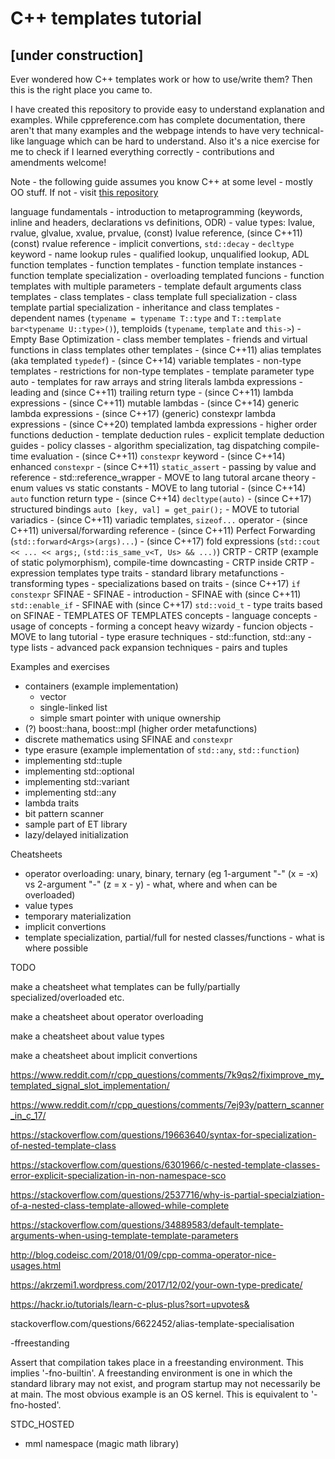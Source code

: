 # C++ templates tutorial

## [under construction]

Ever wondered how C++ templates work or how to use/write them? Then this is the right place you came to.

I have created this repository to provide easy to understand explanation and examples. While cppreference.com has complete documentation, there aren't that many examples and the webpage intends to have very technical-like language which can be hard to understand. Also it's a nice exercise for me to check if I learned everything correctly - contributions and amendments welcome!

Note - the following guide assumes you know C++ at some level - mostly OO stuff. If not - visit [this repository]()


language fundamentals
	- introduction to metaprogramming (keywords, inline and headers, declarations vs definitions, ODR)
	- value types: lvalue, rvalue, glvalue, xvalue, prvalue, (const) lvalue reference, (since C++11) (const) rvalue reference
	- implicit convertions, `std::decay`
	- `decltype` keyword
	- name lookup rules - qualified lookup, unqualified lookup, ADL
function templates
	- function templates
	- function template instances
	- function template specialization
	- overloading templated funcions
	- function templates with multiple parameters
	- template default arguments
class templates
	- class templates
	- class template full    specialization
	- class template partial specialization
	- inheritance and class templates
	- dependent names (`typename = typename T::type` and `T::template bar<typename U::type>()`), temploids (`typename`, `template` and `this->`)
	- Empty Base Optimization
	- class member templates
	- friends and virtual functions in class templates
other templates
	- (since C++11) alias templates (aka templated `typedef`)
	- (since C++14) variable templates
	- non-type templates
	- restrictions for non-type templates
	- template parameter type auto
	- templates for raw arrays and string literals
lambda expressions
	- leading and (since C++11) trailing return type
	- (since C++11) lambda expressions
	- (since C++11) mutable lambdas
	- (since C++14) generic lambda expressions
	- (since C++17) (generic) constexpr lambda expressions
	- (since C++20) templated lambda expressions
	- higher order functions
deduction
	- template deduction rules
	- explicit template deduction guides
	- policy classes
	- algorithm specialization, tag dispatching
compile-time evaluation
	- (since C++11) `constexpr` keyword
	- (since C++14) enhanced `constexpr`
	- (since C++11) `static_assert`
	- passing by value and reference
	- std::reference_wrapper - MOVE to lang tutoral
arcane theory
	- enum values vs static constants - MOVE to lang tutorial
	- (since C++14) `auto` function return type
	- (since C++14) `decltype(auto)`
	- (since C++17) structured bindings `auto [key, val] = get_pair();` - MOVE to tutorial
variadics
	- (since C++11) variadic templates, `sizeof...` operator
	- (since C++11) universal/forwarding reference
	- (since C++11) Perfect Forwarding (`std::forward<Args>(args)...`)
	- (since C++17) fold expressions (`std::cout << ... << args;`, `(std::is_same_v<T, Us> && ...)`)
CRTP
	- CRTP (example of static polymorphism), compile-time downcasting
	- CRTP inside CRTP
	- expression templates
type traits
	- standard library metafunctions
	- transforming types
	- specializations based on traits
	- (since C++17) `if constexpr`
SFINAE
	- SFINAE - introduction
	- SFINAE with (since C++11) `std::enable_if`
	- SFINAE with (since C++17) `std::void_t`
	- type traits based on SFINAE
	- TEMPLATES OF TEMPLATES
concepts
	- language concepts
	- usage of concepts
	- forming a concept
heavy wizardy
	- funcion objects - MOVE to lang tutorial
	- type erasure techniques
	- std::function, std::any
	- type lists
	- advanced pack expansion techniques
	- pairs and tuples

Examples and exercises
- containers (example implementation)
  - vector
  - single-linked list
  - simple smart pointer with unique ownership
- (?) boost::hana, boost::mpl (higher order metafunctions)
- discrete mathematics using SFINAE and `constexpr`
- type erasure (example implementation of `std::any`, `std::function`)
- implementing std::tuple
- implementing std::optional
- implementing std::variant
- implementing std::any
- lambda traits
- bit pattern scanner
- sample part of ET library
- lazy/delayed initialization

	
Cheatsheets
- operator overloading: unary, binary, ternary (eg 1-argument "-" (x = -x) vs 2-argument "-" (z = x - y) - what, where and when can be overloaded)
- value types
- temporary materialization
- implicit convertions
- template specialization, partial/full for nested classes/functions - what is where possible




TODO

make a cheatsheet what templates can be fully/partially specialized/overloaded etc.

make a cheatsheet about operator overloading

make a cheatsheet about value types

make a cheatsheet about implicit convertions 

https://www.reddit.com/r/cpp_questions/comments/7k9qs2/fiximprove_my_templated_signal_slot_implementation/

https://www.reddit.com/r/cpp_questions/comments/7ej93y/pattern_scanner_in_c_17/

https://stackoverflow.com/questions/19663640/syntax-for-specialization-of-nested-template-class

https://stackoverflow.com/questions/6301966/c-nested-template-classes-error-explicit-specialization-in-non-namespace-sco

https://stackoverflow.com/questions/2537716/why-is-partial-specialziation-of-a-nested-class-template-allowed-while-complete

https://stackoverflow.com/questions/34889583/default-template-arguments-when-using-template-template-parameters

http://blog.codeisc.com/2018/01/09/cpp-comma-operator-nice-usages.html

https://akrzemi1.wordpress.com/2017/12/02/your-own-type-predicate/

https://hackr.io/tutorials/learn-c-plus-plus?sort=upvotes&

stackoverflow.com/questions/6622452/alias-template-specialisation

-ffreestanding

Assert that compilation takes place in a freestanding environment. This implies '-fno-builtin'. A freestanding environment is one in which the standard library may not exist, and program startup may not necessarily be at main. The most obvious example is an OS kernel. This is equivalent to '-fno-hosted'.

STDC_HOSTED

- mml namespace (magic math library)

